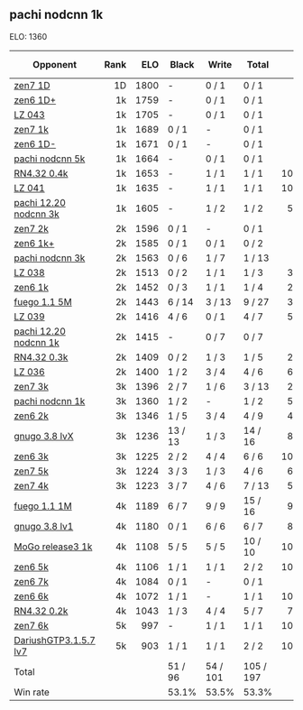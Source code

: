 ## pachi nodcnn 1k ##

ELO: 1360

Opponent | Rank | ELO | Black | Write | Total | Win rate
---------|-----:|----:|-------|-------|-------|-------:
[zen7 1D](zen7%201D.md) | 1D | 1800 | - | 0 / 1 | 0 / 1 | 0.0%
[zen6 1D+](zen6%201D+.md) | 1k | 1759 | - | 0 / 1 | 0 / 1 | 0.0%
[LZ 043](LZ%20043.md) | 1k | 1705 | - | 0 / 1 | 0 / 1 | 0.0%
[zen7 1k](zen7%201k.md) | 1k | 1689 | 0 / 1 | - | 0 / 1 | 0.0%
[zen6 1D-](zen6%201D-.md) | 1k | 1671 | 0 / 1 | - | 0 / 1 | 0.0%
[pachi nodcnn 5k](pachi%20nodcnn%205k.md) | 1k | 1664 | - | 0 / 1 | 0 / 1 | 0.0%
[RN4.32 0.4k](RN4.32%200.4k.md) | 1k | 1653 | - | 1 / 1 | 1 / 1 | 100.0%
[LZ 041](LZ%20041.md) | 1k | 1635 | - | 1 / 1 | 1 / 1 | 100.0%
[pachi 12.20 nodcnn 3k](pachi%2012.20%20nodcnn%203k.md) | 1k | 1605 | - | 1 / 2 | 1 / 2 | 50.0%
[zen7 2k](zen7%202k.md) | 2k | 1596 | 0 / 1 | - | 0 / 1 | 0.0%
[zen6 1k+](zen6%201k+.md) | 2k | 1585 | 0 / 1 | 0 / 1 | 0 / 2 | 0.0%
[pachi nodcnn 3k](pachi%20nodcnn%203k.md) | 2k | 1563 | 0 / 6 | 1 / 7 | 1 / 13 | 7.7%
[LZ 038](LZ%20038.md) | 2k | 1513 | 0 / 2 | 1 / 1 | 1 / 3 | 33.3%
[zen6 1k](zen6%201k.md) | 2k | 1452 | 0 / 3 | 1 / 1 | 1 / 4 | 25.0%
[fuego 1.1 5M](fuego%201.1%205M.md) | 2k | 1443 | 6 / 14 | 3 / 13 | 9 / 27 | 33.3%
[LZ 039](LZ%20039.md) | 2k | 1416 | 4 / 6 | 0 / 1 | 4 / 7 | 57.1%
[pachi 12.20 nodcnn 1k](pachi%2012.20%20nodcnn%201k.md) | 2k | 1415 | - | 0 / 7 | 0 / 7 | 0.0%
[RN4.32 0.3k](RN4.32%200.3k.md) | 2k | 1409 | 0 / 2 | 1 / 3 | 1 / 5 | 20.0%
[LZ 036](LZ%20036.md) | 2k | 1400 | 1 / 2 | 3 / 4 | 4 / 6 | 66.7%
[zen7 3k](zen7%203k.md) | 3k | 1396 | 2 / 7 | 1 / 6 | 3 / 13 | 23.1%
[pachi nodcnn 1k](pachi%20nodcnn%201k.md) | 3k | 1360 | 1 / 2 | - | 1 / 2 | 50.0%
[zen6 2k](zen6%202k.md) | 3k | 1346 | 1 / 5 | 3 / 4 | 4 / 9 | 44.4%
[gnugo 3.8 lvX](gnugo%203.8%20lvX.md) | 3k | 1236 | 13 / 13 | 1 / 3 | 14 / 16 | 87.5%
[zen6 3k](zen6%203k.md) | 3k | 1225 | 2 / 2 | 4 / 4 | 6 / 6 | 100.0%
[zen7 5k](zen7%205k.md) | 3k | 1224 | 3 / 3 | 1 / 3 | 4 / 6 | 66.7%
[zen7 4k](zen7%204k.md) | 3k | 1223 | 3 / 7 | 4 / 6 | 7 / 13 | 53.8%
[fuego 1.1 1M](fuego%201.1%201M.md) | 4k | 1189 | 6 / 7 | 9 / 9 | 15 / 16 | 93.8%
[gnugo 3.8 lv1](gnugo%203.8%20lv1.md) | 4k | 1180 | 0 / 1 | 6 / 6 | 6 / 7 | 85.7%
[MoGo release3 1k](MoGo%20release3%201k.md) | 4k | 1108 | 5 / 5 | 5 / 5 | 10 / 10 | 100.0%
[zen6 5k](zen6%205k.md) | 4k | 1106 | 1 / 1 | 1 / 1 | 2 / 2 | 100.0%
[zen6 7k](zen6%207k.md) | 4k | 1084 | 0 / 1 | - | 0 / 1 | 0.0%
[zen6 6k](zen6%206k.md) | 4k | 1072 | 1 / 1 | - | 1 / 1 | 100.0%
[RN4.32 0.2k](RN4.32%200.2k.md) | 4k | 1043 | 1 / 3 | 4 / 4 | 5 / 7 | 71.4%
[zen7 6k](zen7%206k.md) | 5k | 997 | - | 1 / 1 | 1 / 1 | 100.0%
[DariushGTP3.1.5.7 lv7](DariushGTP3.1.5.7%20lv7.md) | 5k | 903 | 1 / 1 | 1 / 1 | 2 / 2 | 100.0%
Total | | | 51 / 96 | 54 / 101 | 105 / 197 | 
Win rate| | | 53.1% | 53.5% | 53.3% | 
